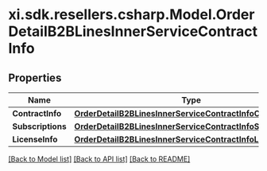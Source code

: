 # xi.sdk.resellers.csharp.Model.OrderDetailB2BLinesInnerServiceContractInfo

## Properties

Name | Type | Description | Notes
------------ | ------------- | ------------- | -------------
**ContractInfo** | [**OrderDetailB2BLinesInnerServiceContractInfoContractInfo**](OrderDetailB2BLinesInnerServiceContractInfoContractInfo.md) |  | [optional] 
**Subscriptions** | [**OrderDetailB2BLinesInnerServiceContractInfoSubscriptions**](OrderDetailB2BLinesInnerServiceContractInfoSubscriptions.md) |  | [optional] 
**LicenseInfo** | [**OrderDetailB2BLinesInnerServiceContractInfoLicenseInfo**](OrderDetailB2BLinesInnerServiceContractInfoLicenseInfo.md) |  | [optional] 

[[Back to Model list]](../README.md#documentation-for-models) [[Back to API list]](../README.md#documentation-for-api-endpoints) [[Back to README]](../README.md)

